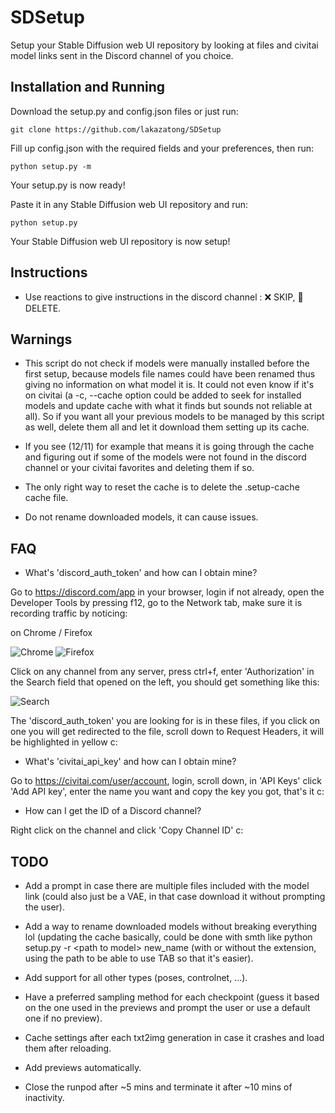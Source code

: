 # SDSetup

Setup your Stable Diffusion web UI repository by looking at files and civitai model links sent in the Discord channel of you choice.
<!-- 
## Requirements

- A Stable Diffusion web UI repository (https://github.com/AUTOMATIC1111/stable-diffusion-webui)
- A Discord account (https://discord.com)
- A Civitai account (https://civitai.com) (optional) -->

## Installation and Running

Download the setup.py and config.json files or just run:
```
git clone https://github.com/lakazatong/SDSetup
```

Fill up config.json with the required fields and your preferences, then run:
```
python setup.py -m
```
Your setup.py is now ready!

Paste it in any Stable Diffusion web UI repository and run:
```
python setup.py
```
Your Stable Diffusion web UI repository is now setup!

## Instructions

- Use reactions to give instructions in the discord channel : ❌ SKIP, 🚫 DELETE.

## Warnings

- This script do not check if models were manually installed before the first setup, because models file names could have been renamed thus giving no information on what model it is. It could not even know if it's on civitai (a -c, --cache option could be added to seek for installed models and update cache with what it finds but sounds not reliable at all). So if you want all your previous models to be managed by this script as well, delete them all and let it download them setting up its cache.

- If you see (12/11) for example that means it is going through the cache and figuring out if some of the models were not found in the discord channel or your civitai favorites and deleting them if so.

- The only right way to reset the cache is to delete the .setup-cache cache file.

- Do not rename downloaded models, it can cause issues.

## FAQ

- What's 'discord_auth_token' and how can I obtain mine?

Go to https://discord.com/app in your browser, login if not already, open the Developer Tools by pressing f12, go to the Network tab, make sure it is recording traffic by noticing:

on Chrome / Firefox

![Chrome](https://cdn.discordapp.com/attachments/859861167484174369/1106801770556039290/2023-05-13_06-33-23.png)
![Firefox](https://cdn.discordapp.com/attachments/859861167484174369/1106801770291806248/2023-05-13_06-32-33.png)

Click on any channel from any server, press ctrl+f, enter 'Authorization' in the Search field that opened on the left, you should get something like this:

![Search](https://cdn.discordapp.com/attachments/859861167484174369/1106803436885905419/image.png)

The 'discord_auth_token' you are looking for is in these files, if you click on one you will get redirected to the file, scroll down to Request Headers, it will be highlighted in yellow c:

- What's 'civitai_api_key' and how can I obtain mine?

Go to https://civitai.com/user/account, login, scroll down, in 'API Keys' click 'Add API key', enter the name you want and copy the key you got, that's it c:

- How can I get the ID of a Discord channel?

Right click on the channel and click 'Copy Channel ID' c:

## TODO

- Add a prompt in case there are multiple files included with the model link (could also just be a VAE, in that case download it without prompting the user).

- Add a way to rename downloaded models without breaking everything lol (updating the cache basically, could be done with smth like python setup.py -r \<path to model\> new_name (with or without the extension, using the path to be able to use TAB so that it's easier).

- Add support for all other types (poses, controlnet, ...).

- Have a preferred sampling method for each checkpoint (guess it based on the one used in the previews and prompt the user or use a default one if no preview).

- Cache settings after each txt2img generation in case it crashes and load them after reloading.

- Add previews automatically.

- Close the runpod after ~5 mins and terminate it after ~10 mins of inactivity.